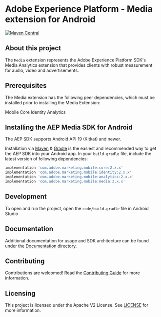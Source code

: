 # Adobe Experience Platform - Media extension for Android

[![Maven Central](https://img.shields.io/maven-central/v/com.adobe.marketing.mobile/media.svg?logo=android&logoColor=white&label=media)](https://mvnrepository.com/artifact/com.adobe.marketing.mobile/media)

## About this project

The `Media` extension represents the Adobe Experience Platform SDK's Media Analytics extension that provides clients with robust measurement for audio, video and advertisements.

## Prerequisites
The Media extension has the following peer dependencies, which must be installed prior to installing the Media Extension:

Mobile Core
Identity
Analytics 

## Installing the AEP Media SDK for Android

The AEP SDK supports Android API 19 (Kitkat) and newer.

Installation via [Maven](https://maven.apache.org/) & [Gradle](https://gradle.org/) is the easiest and recommended way to get the AEP SDK into your Android app.  In your `build.gradle` file, include the latest version of following dependencies:

```gradle
implementation 'com.adobe.marketing.mobile:core:2.x.x'
implementation 'com.adobe.marketing.mobile:identity:2.x.x'
implementation 'com.adobe.marketing.mobile:analytics:2.x.x'
implementation 'com.adobe.marketing.mobile:media:3.x.x'
```

## Development

To open and run the project, open the `code/build.gradle` file in Android Studio

## Documentation

Additional documentation for usage and SDK architecture can be found under the [Documentation](Documentation) directory.

## Contributing

Contributions are welcomed! Read the [Contributing Guide](./.github/CONTRIBUTING.md) for more information.

## Licensing

This project is licensed under the Apache V2 License. See [LICENSE](LICENSE) for more information.

